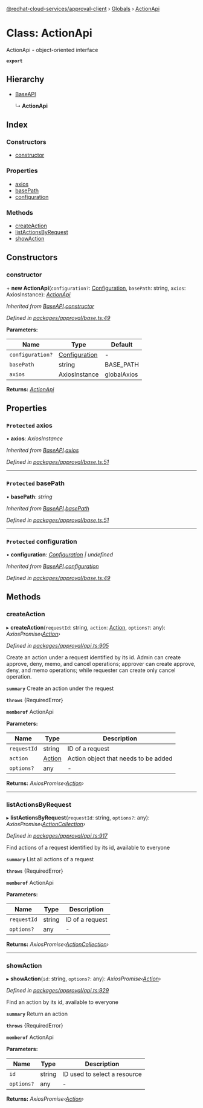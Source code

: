 [@redhat-cloud-services/approval-client](../README.md) › [Globals](../globals.md) › [ActionApi](actionapi.md)

# Class: ActionApi

ActionApi - object-oriented interface

**`export`** 

## Hierarchy

* [BaseAPI](baseapi.md)

  ↳ **ActionApi**

## Index

### Constructors

* [constructor](actionapi.md#constructor)

### Properties

* [axios](actionapi.md#protected-axios)
* [basePath](actionapi.md#protected-basepath)
* [configuration](actionapi.md#protected-configuration)

### Methods

* [createAction](actionapi.md#createaction)
* [listActionsByRequest](actionapi.md#listactionsbyrequest)
* [showAction](actionapi.md#showaction)

## Constructors

###  constructor

\+ **new ActionApi**(`configuration?`: [Configuration](configuration.md), `basePath`: string, `axios`: AxiosInstance): *[ActionApi](actionapi.md)*

*Inherited from [BaseAPI](baseapi.md).[constructor](baseapi.md#constructor)*

*Defined in [packages/approval/base.ts:49](https://github.com/Hyperkid123/javascript-clients/blob/master/packages/approval/base.ts#L49)*

**Parameters:**

Name | Type | Default |
------ | ------ | ------ |
`configuration?` | [Configuration](configuration.md) | - |
`basePath` | string | BASE_PATH |
`axios` | AxiosInstance | globalAxios |

**Returns:** *[ActionApi](actionapi.md)*

## Properties

### `Protected` axios

• **axios**: *AxiosInstance*

*Inherited from [BaseAPI](baseapi.md).[axios](baseapi.md#protected-axios)*

*Defined in [packages/approval/base.ts:51](https://github.com/Hyperkid123/javascript-clients/blob/master/packages/approval/base.ts#L51)*

___

### `Protected` basePath

• **basePath**: *string*

*Inherited from [BaseAPI](baseapi.md).[basePath](baseapi.md#protected-basepath)*

*Defined in [packages/approval/base.ts:51](https://github.com/Hyperkid123/javascript-clients/blob/master/packages/approval/base.ts#L51)*

___

### `Protected` configuration

• **configuration**: *[Configuration](configuration.md) | undefined*

*Inherited from [BaseAPI](baseapi.md).[configuration](baseapi.md#protected-configuration)*

*Defined in [packages/approval/base.ts:49](https://github.com/Hyperkid123/javascript-clients/blob/master/packages/approval/base.ts#L49)*

## Methods

###  createAction

▸ **createAction**(`requestId`: string, `action`: [Action](../interfaces/action.md), `options?`: any): *AxiosPromise‹[Action](../interfaces/action.md)›*

*Defined in [packages/approval/api.ts:905](https://github.com/Hyperkid123/javascript-clients/blob/master/packages/approval/api.ts#L905)*

Create an action under a request identified by its id. Admin can create approve, deny, memo, and cancel operations; approver can create approve, deny, and memo operations; while requester can create only cancel operation.

**`summary`** Create an action under the request

**`throws`** {RequiredError}

**`memberof`** ActionApi

**Parameters:**

Name | Type | Description |
------ | ------ | ------ |
`requestId` | string | ID of a request |
`action` | [Action](../interfaces/action.md) | Action object that needs to be added |
`options?` | any | - |

**Returns:** *AxiosPromise‹[Action](../interfaces/action.md)›*

___

###  listActionsByRequest

▸ **listActionsByRequest**(`requestId`: string, `options?`: any): *AxiosPromise‹[ActionCollection](../interfaces/actioncollection.md)›*

*Defined in [packages/approval/api.ts:917](https://github.com/Hyperkid123/javascript-clients/blob/master/packages/approval/api.ts#L917)*

Find actions of a request identified by its id, available to everyone

**`summary`** List all actions of a request

**`throws`** {RequiredError}

**`memberof`** ActionApi

**Parameters:**

Name | Type | Description |
------ | ------ | ------ |
`requestId` | string | ID of a request |
`options?` | any | - |

**Returns:** *AxiosPromise‹[ActionCollection](../interfaces/actioncollection.md)›*

___

###  showAction

▸ **showAction**(`id`: string, `options?`: any): *AxiosPromise‹[Action](../interfaces/action.md)›*

*Defined in [packages/approval/api.ts:929](https://github.com/Hyperkid123/javascript-clients/blob/master/packages/approval/api.ts#L929)*

Find an action by its id, available to everyone

**`summary`** Return an action

**`throws`** {RequiredError}

**`memberof`** ActionApi

**Parameters:**

Name | Type | Description |
------ | ------ | ------ |
`id` | string | ID used to select a resource |
`options?` | any | - |

**Returns:** *AxiosPromise‹[Action](../interfaces/action.md)›*
